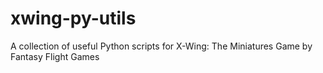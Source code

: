 # xwing-py-utils
A collection of useful Python scripts for X-Wing: The Miniatures Game by Fantasy Flight Games
